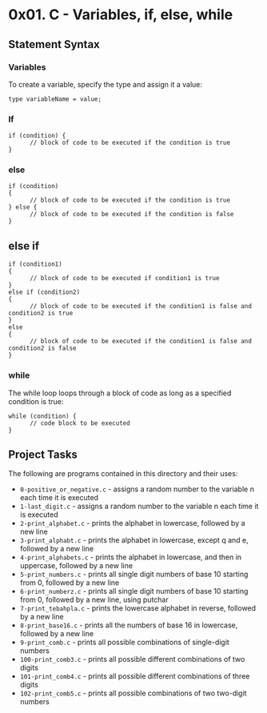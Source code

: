 # 0x01. C - Variables, if, else, while

## Statement Syntax

### Variables

To create a variable, specify the type and assign it a value:

`type variableName = value;`

###  If

```
if (condition) {
	  // block of code to be executed if the condition is true
}
```

### else

```
if (condition)
{
	  // block of code to be executed if the condition is true
} else {
	  // block of code to be executed if the condition is false
}
```

## else if

```
if (condition1)
{
	  // block of code to be executed if condition1 is true
}
else if (condition2)
{
	  // block of code to be executed if the condition1 is false and condition2 is true
}
else
{
	  // block of code to be executed if the condition1 is false and condition2 is false
}
```

### while

The while loop loops through a block of code as long as a specified condition is true:

```
while (condition) {
	  // code block to be executed
}
```

## Project Tasks

The following are programs contained in this directory and their uses:

* `0-positive_or_negative.c` - assigns a random number to the variable n each time it is executed
*  `1-last_digit.c` - assigns a random number to the variable n each time it is executed
*  `2-print_alphabet.c` - prints the alphabet in lowercase, followed by a new line
*  `3-print_alphabt.c` - prints the alphabet in lowercase, except q and e, followed by a new line
*  `4-print_alphabets.c` - prints the alphabet in lowercase, and then in uppercase, followed by a new line
*  `5-print_numbers.c` - prints all single digit numbers of base 10 starting from 0, followed by a new line
*  `6-print_numberz.c` -  prints all single digit numbers of base 10 starting from 0, followed by a new line, using putchar
*  `7-print_tebahpla.c` - prints the lowercase alphabet in reverse, followed by a new line
*  `8-print_base16.c` -  prints all the numbers of base 16 in lowercase, followed by a new line
*  `9-print_comb.c` - prints all possible combinations of single-digit numbers
*  `100-print_comb3.c` - prints all possible different combinations of two digits
*  `101-print_comb4.c` - prints all possible different combinations of three digits
* `102-print_comb5.c` - prints all possible combinations of two two-digit numbers


